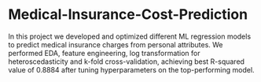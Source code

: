 # Medical-Insurance-Cost-Prediction
In this project we developed and optimized different ML regression models to predict medical insurance charges from personal attributes. We performed EDA, feature engineering, log transformation for heteroscedasticity and k-fold cross-validation, achieving best R-squared value of 0.8884 after tuning hyperparameters on the top-performing model.
